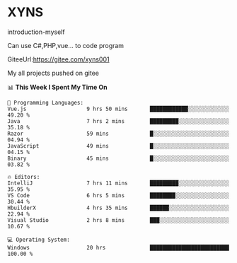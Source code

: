 # XYNS
introduction-myself

Can use C#,PHP,vue... to code program

GiteeUrl:https://gitee.com/xyns001

My all projects pushed on gitee

<!--START_SECTION:waka-->
📊 **This Week I Spent My Time On** 

```text
💬 Programming Languages: 
Vue.js                   9 hrs 50 mins       ████████████░░░░░░░░░░░░░   49.20 % 
Java                     7 hrs 2 mins        █████████░░░░░░░░░░░░░░░░   35.18 % 
Razor                    59 mins             █░░░░░░░░░░░░░░░░░░░░░░░░   04.94 % 
JavaScript               49 mins             █░░░░░░░░░░░░░░░░░░░░░░░░   04.15 % 
Binary                   45 mins             █░░░░░░░░░░░░░░░░░░░░░░░░   03.82 % 

🔥 Editors: 
IntelliJ                 7 hrs 11 mins       █████████░░░░░░░░░░░░░░░░   35.95 % 
VS Code                  6 hrs 5 mins        ████████░░░░░░░░░░░░░░░░░   30.44 % 
HbuilderX                4 hrs 35 mins       ██████░░░░░░░░░░░░░░░░░░░   22.94 % 
Visual Studio            2 hrs 8 mins        ███░░░░░░░░░░░░░░░░░░░░░░   10.67 % 

💻 Operating System: 
Windows                  20 hrs              █████████████████████████   100.00 % 
```


<!--END_SECTION:waka-->
